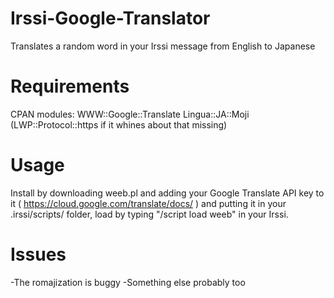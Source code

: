 # Irssi-Google-Translator
Translates a random word in your Irssi message from English to Japanese

# Requirements
CPAN modules:
WWW::Google::Translate
Lingua::JA::Moji
(LWP::Protocol::https if it whines about that missing)

# Usage
Install by downloading weeb.pl and adding your Google Translate API key to it ( https://cloud.google.com/translate/docs/ ) and putting it in your .irssi/scripts/ folder, load by typing "/script load weeb" in your Irssi.

# Issues
-The romajization is buggy
-Something else probably too
